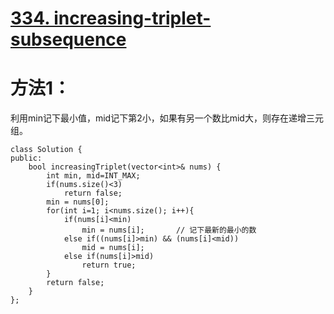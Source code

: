 # [334. increasing-triplet-subsequence](https://leetcode-cn.com/problems/increasing-triplet-subsequence/)

# 方法1：
利用min记下最小值，mid记下第2小，如果有另一个数比mid大，则存在递增三元组。
```
class Solution {
public:
    bool increasingTriplet(vector<int>& nums) {
        int min, mid=INT_MAX;
        if(nums.size()<3)
            return false;
        min = nums[0];
        for(int i=1; i<nums.size(); i++){
            if(nums[i]<min)
                min = nums[i];       // 记下最新的最小的数
            else if((nums[i]>min) && (nums[i]<mid))
                mid = nums[i];
            else if(nums[i]>mid)
                return true;
        }
        return false;
    }
};
```